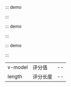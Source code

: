 ::: demo

<template>
  <lay-rate></lay-rate>
</template>

<script>
import { ref } from 'vue'

export default {
  setup() {

    return {
    }
  }
}
</script>

:::

::: demo

<template>
  <lay-rate v-model="all"></lay-rate> {{all}}
</template>

<script>
import { ref } from 'vue'

export default {
  setup() {

    const all = ref(4)

    return {
      all
    }
  }
}
</script>

:::

::: demo

<template>
  <lay-rate v-model="all2" length="10"></lay-rate> {{all2}}
</template>

<script>
import { ref } from 'vue'

export default {
  setup() {

    const all2 = ref(4)

    return {
      all2
    }
  }
}
</script>

:::


|  |  |  |
|--|--|--|
| v-model | 评分值 | -- |
| length | 评分长度 | -- |